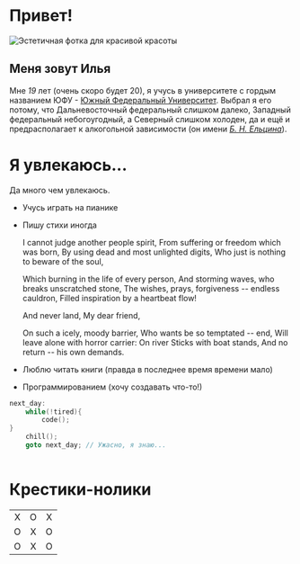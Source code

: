 # Привет! 
![Эстетичная фотка для красивой красоты](https://celes.club/uploads/posts/2022-05/1653870904_27-celes-club-p-estetichnie-oboi-na-noutbuk-krasivie-27.jpg)


## Меня зовут Илья

Мне _19_ лет (очень скоро будет 20), я учусь в университете с гордым названием ЮФУ - [Южный Федеральный Университет](https://sfedu.ru/). Выбрал я его потому, что Дальневосточный федеральный слишком далеко, Западный федеральный небогоугодный, а Северный слишком холоден, да и ещё и предрасполагает к алкогольной зависимости (он имени [*Б. Н. Ельцина*](https://en.wikipedia.org/wiki/Boris_Yeltsin)).



# Я увлекаюсь...
Да много чем увлекаюсь.
- Учусь играть на пианике
- Пишу стихи иногда 


    I cannot judge another people spirit,
    From suffering or freedom which was born,
    By using dead and most unlighted digits,
    Who just is nothing to beware of the soul,
    
    Which burning in the life of every person,
    And storming waves, who breaks unscratched stone,
    The wishes, prays, forgiveness -- endless cauldron,
    Filled inspiration by a heartbeat flow! 
    
    And never land, 
    My dear friend,
    
    On such a icely, moody barrier,
    Who wants be so temptated -- end,
    Will leave alone with horror carrier:
    On river Sticks with boat stands,
    And no return     --     his own demands. 

- Люблю читать книги (правда в последнее время времени мало)


- Программированием (хочу создавать что-то!)
```C
next_day:
    while(!tired){
        code();
}
    chill();
    goto next_day; // Ужасно, я знаю...
    
```






# Крестики-нолики
|   |   |   |
|:-:|:-:|:-:|   
| X | O | X |
| O | X | O | 
| O | X | O | 



